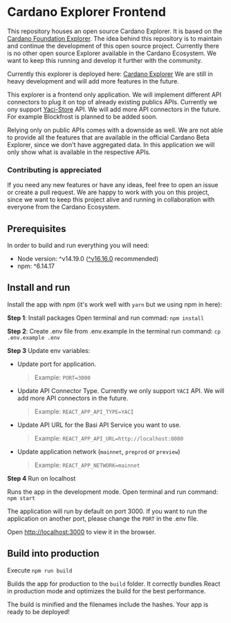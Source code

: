 # Cardano Explorer Frontend
This repository houses an open source Cardano Explorer. It is based on the [Cardano Foundation Explorer](https://github.com/cardano-foundation/cf-explorer-frontend). 
The idea behind this repository is to maintain and continue the development of this open source project. Currently there is no other open source Explorer available in the Cardano Ecosystem. 
We want to keep this running and develop it further with the community.

Currently this explorer is deployed here: [Cardano Explorer](https://cardano-explorer.xyz)
We are still in heavy development and will add more features in the future. 

This explorer is a frontend only application. We will implement different API connectors to plug it on top of already existing publics APIs. 
Currently we ony support [Yaci-Store](https://github.com/bloxbean/yaci-store) API. We will add more API connectors in the future. 
For example Blockfrost is planned to be added soon.

Relying only on public APIs comes with a downside as well. We are not able to provide all the features that are available in the official Cardano Beta Explorer, since we don't have aggregated data.
In this application we will only show what is available in the respective APIs.

### Contributing is appreciated
If you need any new features or have any ideas, feel free to open an issue or create a pull request. 
We are happy to work with you on this project, since we want to keep this project alive and running in collaboration with everyone from the Cardano Ecosystem.


## Prerequisites

In order to build and run everything you will need:

- Node version: ^v14.19.0 ([^v16.16.0](https://nodejs.org/en/blog/release/v16.16.0/) recommended)
- npm: ^6.14.17

## Install and run

Install the app with npm (it's work well with `yarn` but we using npm in here):

**Step 1**: Install packages
Open terminal and run commad: `npm install`

**Step 2**: Create .env file from .env.example
In the terminal run command: `cp .env.example .env`

**Step 3** Update env variables:

- Update port for application.

  > Example: `PORT=3000`

- Update API Connector Type. Currently we only support `YACI` API. We will add more API connectors in the future.

  > Example: `REACT_APP_API_TYPE=YACI`

- Update API URL for the Basi API Service you want to use.

  > Example: `REACT_APP_API_URL=http://localhost:8080`

- Update application network (`mainnet`, `preprod` or `preview`)

  > Example: `REACT_APP_NETWORK=mainnet`

**Step 4** Run on localhost

Runs the app in the development mode.
Open terminal and run command: `npm start`

The application will run by default on port 3000. If you want to run the application on another port, please change the `PORT` in the .env file.

Open [http://localhost:3000](http://localhost:3000) to view it in the browser.

## Build into production

Execute `npm run build`

Builds the app for production to the `build` folder.
It correctly bundles React in production mode and optimizes the build for the best performance.

The build is minified and the filenames include the hashes.
Your app is ready to be deployed!
